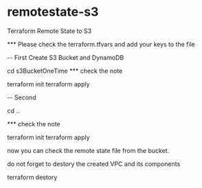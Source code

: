 # remotestate-s3

Terraform Remote State to S3

*** Please check the terraform.tfvars and add your keys to the file

-- First
 Create S3 Bucket and DynamoDB 

cd s3BucketOneTime
*** check the note 

terraform init 
terraform apply


-- Second

cd ..

*** check the note

terraform init 
terraform apply


now you can check the remote state file from the bucket. 


do not forget to destory the created VPC and its components


terraform destory
